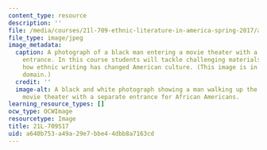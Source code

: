 ```yaml
---
content_type: resource
description: ''
file: /media/courses/21l-709-ethnic-literature-in-america-spring-2017/a640b753a49a29e7bbe44dbb8a7163cd_21L-709S17.jpg
file_type: image/jpeg
image_metadata:
  caption: A photograph of a black man entering a movie theater with a segregated
    entrance. In this course students will tackle challenging materials to explore
    how ethnic writing has changed American culture. (This image is in the public
    domain.)
  credit: ''
  image-alt: A black and white photograph showing a man walking up the steps to a
    movie theater with a separate entrance for African Americans.
learning_resource_types: []
ocw_type: OCWImage
resourcetype: Image
title: 21L-709S17
uid: a640b753-a49a-29e7-bbe4-4dbb8a7163cd
---
```

